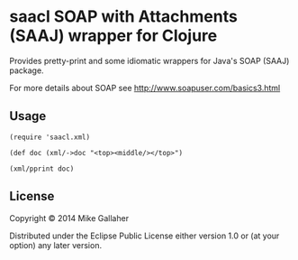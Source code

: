 # saacl SOAP with Attachments (SAAJ) wrapper for Clojure

Provides pretty-print and some idiomatic wrappers for Java's SOAP (SAAJ) package.

For more details about SOAP see http://www.soapuser.com/basics3.html


## Usage

```
(require 'saacl.xml)

(def doc (xml/->doc "<top><middle/></top>")

(xml/pprint doc)
```

## License

Copyright © 2014 Mike Gallaher

Distributed under the Eclipse Public License either version 1.0 or (at
your option) any later version.
